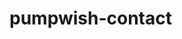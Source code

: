 # pumpwish-contact
<html>
	<head>
		<title>Contact form</title>
		<style>
			input[type=text], select, textarea {
			width: 100%; /* Full width */
	  padding: 12px; /* Some padding */ 
	  border: 1px solid #ccc; /* Gray border */
	  border-radius: 4px; /* Rounded borders */
	  box-sizing: border-box; /* Make sure that padding and width stays in place */
	  margin-top: 6px; /* Add a top margin */
	  margin-bottom: 16px; /* Bottom margin */
	  resize: vertical /* Allow the user to vertically resize the textarea (not horizontally) */
	}

	/* Style the submit button with a specific background color etc */
	input[type=submit] {
	  background-color: #04AA6D;
	  color: white;
	  padding: 12px 20px;
	  border: none;
	  border-radius: 4px;
	  cursor: pointer;
	}

	/* When moving the mouse over the submit button, add a darker green color */
	input[type=submit]:hover {
	  background-color: #45a049;
	}

	/* Add a background color and some padding around the form */
	.container {
	  border-radius: 5px;
	  background-color: #f2f2f2;
	  padding: 20px;
	}


		
		</style>
	
	</head>
	
	<body>
		<div class="container">
			<form action="action_page.php">

				<label for="fname">First Name</label>
					<input type="text" id="fname" name="firstname" placeholder="Your name..">

				<label for="lname">Last Name</label>
					<input type="text" id="lname" name="lastname" placeholder="Your last name..">

				<label for="country">Country</label>
					<select id="country" name="country">
						<option value="australia">Australia</option>
						<option value="canada">Canada</option>
						<option value="usa">USA</option>
					</select>

				<label for="subject">Subject</label>
					<textarea id="subject" name="subject" placeholder="Write something.." style="height:200px"></textarea>

					<input type="submit" value="Submit">

			</form>
		</div>

	</body>

</html>
